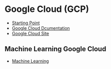 # Google Cloud (GCP)

* [Starting Point](https://www.youtube.com/watch?v=_Q0tRI5hMnc)
* [Google Cloud Dcumentation](https://cloud.google.com/docs)
* [Google Cloud Site](https://cloud.google.com/)

## Machine Learning Google Cloud
* [Machine Learning](https://www.youtube.com/watch?v=9prOimLom6E&list=PLVext98k2evh0yh4pbS88S2DK6dOyqG4X)

